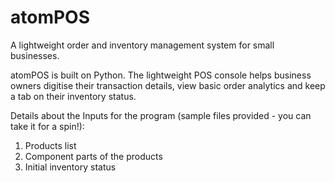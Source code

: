 # atomPOS
A lightweight order and inventory management system for small businesses.

atomPOS is built on Python. The lightweight POS console helps business owners digitise their transaction details, view basic order analytics and keep a tab on their inventory status.

Details about the Inputs for the program (sample files provided - you can take it for a spin!):
1. Products list
2. Component parts of the products
3. Initial inventory status
